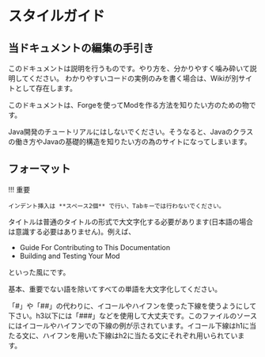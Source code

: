 スタイルガイド
===========

当ドキュメントの編集の手引き
--------------------------------------------

このドキュメントは説明を行うものです。やり方を、分かりやすく噛み砕いて説明してください。
わかりやすいコードの実例のみを書く場合は、Wikiが別サイトとして存在します。

このドキュメントは、Forgeを使ってModを作る方法を知りたい方のための物です。

Java開発のチュートリアルにはしないでください。そうなると、Javaのクラスの働き方やJavaの基礎的構造を知りたい方の為のサイトになってしまいます。

フォーマット
----------

!!! 重要

    インデント挿入は **スペース2個** で行い、Tabキーでは行わないでください。

タイトルは普通のタイトルの形式で大文字化する必要があります(日本語の場合は意識する必要はありません)。例えば、

  * Guide For Contributing to This Documentation
  * Building and Testing Your Mod

といった風にです。

基本、重要でない語を除いてすべての単語を大文字化してください。

「#」や「##」の代わりに、イコールやハイフンを使った下線を使うようにして下さい。h3以下には「###」などを使用して大丈夫です。このファイルのソースにはイコールやハイフンでの下線の例が示されています。イコール下線はh1に当たる文に、ハイフンを用いた下線はh2に当たる文にそれぞれ用いられています。
